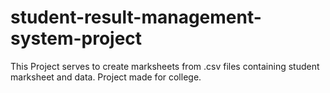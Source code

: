 # student-result-management-system-project
This Project serves to create marksheets from .csv files containing student marksheet and data. Project made for college.
